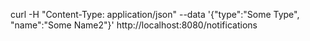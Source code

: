 curl -H "Content-Type: application/json" --data '{"type":"Some Type", "name":"Some Name2"}' http://localhost:8080/notifications